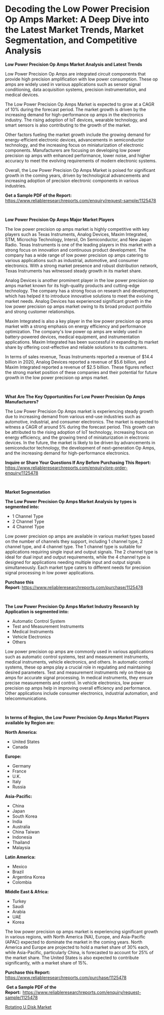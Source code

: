 <p><h1>Decoding the Low Power Precision Op Amps Market: A Deep Dive into the Latest Market Trends, Market Segmentation, and Competitive Analysis</h1></p><p><strong>Low Power Precision Op Amps Market Analysis and Latest Trends</strong></p>
<p><p>Low Power Precision Op Amps are integrated circuit components that provide high precision amplification with low power consumption. These op amps are widely used in various applications such as sensor signal conditioning, data acquisition systems, precision instrumentation, and medical devices.</p><p>The Low Power Precision Op Amps Market is expected to grow at a CAGR of 10% during the forecast period. The market growth is driven by the increasing demand for high-performance op amps in the electronics industry. The rising adoption of IoT devices, wearable technology, and smart sensors is also contributing to the growth of the market.</p><p>Other factors fueling the market growth include the growing demand for energy-efficient electronic devices, advancements in semiconductor technology, and the increasing focus on miniaturization of electronic components. Manufacturers are focusing on developing low power precision op amps with enhanced performance, lower noise, and higher accuracy to meet the evolving requirements of modern electronic systems.</p><p>Overall, the Low Power Precision Op Amps Market is poised for significant growth in the coming years, driven by technological advancements and increasing adoption of precision electronic components in various industries.</p></p>
<p><strong>Get a Sample PDF of the Report:&nbsp;</strong> <a href="https://www.reliableresearchreports.com/enquiry/request-sample/1125478">https://www.reliableresearchreports.com/enquiry/request-sample/1125478</a></p>
<p>&nbsp;</p>
<p><strong>Low Power Precision Op Amps Major Market Players</strong></p>
<p><p>The low power precision op amps market is highly competitive with key players such as Texas Instruments, Analog Devices, Maxim Integrated, STM, Microchip Technology, Intersil, On Semiconductor, and New Japan Radio. Texas Instruments is one of the leading players in this market with a strong focus on innovation and continuous product development. The company has a wide range of low power precision op amps catering to various applications such as industrial, automotive, and consumer electronics. With a strong market presence and robust distribution network, Texas Instruments has witnessed steady growth in its market share.</p><p>Analog Devices is another prominent player in the low power precision op amps market known for its high-quality products and cutting-edge technology. The company has a strong focus on research and development, which has helped it to introduce innovative solutions to meet the evolving market needs. Analog Devices has experienced significant growth in the low power precision op amps market owing to its broad product portfolio and strong customer relationships.</p><p>Maxim Integrated is also a key player in the low power precision op amps market with a strong emphasis on energy efficiency and performance optimization. The company's low power op amps are widely used in battery-powered devices, medical equipment, and instrumentation applications. Maxim Integrated has been successful in expanding its market share by offering cost-effective and reliable solutions to its customers.</p><p>In terms of sales revenue, Texas Instruments reported a revenue of $14.4 billion in 2020, Analog Devices reported a revenue of $5.6 billion, and Maxim Integrated reported a revenue of $2.5 billion. These figures reflect the strong market position of these companies and their potential for future growth in the low power precision op amps market.</p></p>
<p>&nbsp;</p>
<p><strong>What Are The Key Opportunities For Low Power Precision Op Amps Manufacturers?</strong></p>
<p><p>The Low Power Precision Op Amps market is experiencing steady growth due to increasing demand from various end-use industries such as automotive, industrial, and consumer electronics. The market is expected to witness a CAGR of around 5% during the forecast period. This growth can be attributed to the rising adoption of IoT technology, increasing focus on energy efficiency, and the growing trend of miniaturization in electronic devices. In the future, the market is likely to be driven by advancements in semiconductor technology, the development of next-generation Op Amps, and the increasing demand for high-performance electronics.</p></p>
<p><strong>Inquire or Share Your Questions If Any Before Purchasing This Report:</strong> <a href="https://www.reliableresearchreports.com/enquiry/pre-order-enquiry/1125478">https://www.reliableresearchreports.com/enquiry/pre-order-enquiry/1125478</a></p>
<p>&nbsp;</p>
<p><strong>Market Segmentation</strong></p>
<p><strong>The Low Power Precision Op Amps Market Analysis by types is segmented into:</strong></p>
<p><ul><li>1 Channel Type</li><li>2 Channel Type</li><li>4 Channel Type</li></ul></p>
<p><p>Low power precision op amps are available in various market types based on the number of channels they support, including 1 channel type, 2 channel type, and 4 channel type. The 1 channel type is suitable for applications requiring single input and output signals. The 2 channel type is ideal for dual input and output requirements, while the 4 channel type is designed for applications needing multiple input and output signals simultaneously. Each market type caters to different needs for precision signal processing in low power applications.</p></p>
<p><strong>Purchase this Report:&nbsp;</strong><a href="https://www.reliableresearchreports.com/purchase/1125478">https://www.reliableresearchreports.com/purchase/1125478</a></p>
<p>&nbsp;</p>
<p><strong>The Low Power Precision Op Amps Market Industry Research by Application is segmented into:</strong></p>
<p><ul><li>Automatic Control System</li><li>Test and Measurement Instruments</li><li>Medical Instruments</li><li>Vehicle Electronics</li><li>Others</li></ul></p>
<p><p>Low power precision op amps are commonly used in various applications such as automatic control systems, test and measurement instruments, medical instruments, vehicle electronics, and others. In automatic control systems, these op amps play a crucial role in regulating and maintaining desired parameters. Test and measurement instruments rely on these op amps for accurate signal processing. In medical instruments, they ensure precise measurements and control. In vehicle electronics, low power precision op amps help in improving overall efficiency and performance. Other applications include consumer electronics, industrial automation, and telecommunications.</p></p>
<p>&nbsp;</p>
<p><strong>In terms of Region, the Low Power Precision Op Amps Market Players available by Region are:</strong></p>
<p>
    <p> <strong> North America: </strong>
        <ul>
            <li>United States</li>
            <li>Canada</li>
        </ul>
        </p> 
    <p> <strong> Europe: </strong>
        <ul>
            <li>Germany</li>
            <li>France</li>
            <li>U.K.</li>
            <li>Italy</li>
            <li>Russia</li>
        </ul>
        </p> 
    <p> <strong> Asia-Pacific: </strong>
        <ul>
            <li>China</li>
            <li>Japan</li>
            <li>South Korea</li>
            <li>India</li>
            <li>Australia</li>
            <li>China Taiwan</li>
            <li>Indonesia</li>
            <li>Thailand</li>
            <li>Malaysia</li>
        </ul>
        </p> 
    <p> <strong> Latin America: </strong>
        <ul>
            <li>Mexico</li>
            <li>Brazil</li>
            <li>Argentina Korea</li>
            <li>Colombia</li>
        </ul>
        </p> 
    <p> <strong> Middle East & Africa: </strong>
        <ul>
            <li>Turkey</li>
            <li>Saudi</li>
            <li>Arabia</li>
            <li>UAE</li>
            <li>Korea</li>
        </ul>
    </p>
    </p>
<p><p>The low power precision op amps market is experiencing significant growth in various regions, with North America (NA), Europe, and Asia-Pacific (APAC) expected to dominate the market in the coming years. North America and Europe are projected to hold a market share of 30% each, while Asia-Pacific, particularly China, is forecasted to account for 25% of the market share. The United States is also expected to contribute significantly, with a market share of 15%.</p></p>
<p><strong>Purchase this Report: </strong><a href="https://www.reliableresearchreports.com/purchase/1125478">https://www.reliableresearchreports.com/purchase/1125478</a></p>
<p>&nbsp;<strong>Get a Sample PDF of the Report:&nbsp;&nbsp;</strong><a href="https://www.reliableresearchreports.com/enquiry/request-sample/1125478">https://www.reliableresearchreports.com/enquiry/request-sample/1125478</a></p>
<p><strong></strong></p>
<p><p><a href="https://github.com/santosh758595/Market-Research-Report-List-3/blob/main/rotating-u-disk-market.md">Rotating U Disk Market</a></p></p>